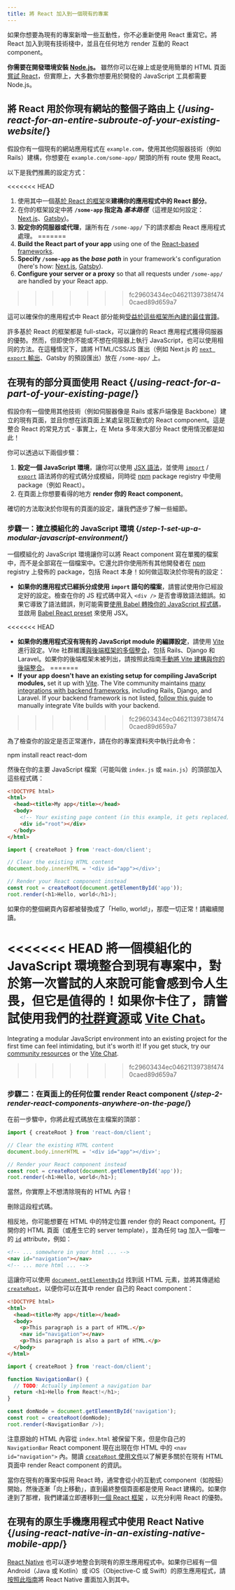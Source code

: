 ```yaml
---
title: 將 React 加入到一個現有的專案
---
```


<Intro>

如果你想要為現有的專案新增一些互動性，你不必重新使用 React 重寫它。將 React 加入到現有技術棧中，並且在任何地方 render 互動的 React component。

</Intro>

<Note>

**你需要在開發環境安裝 [Node.js](https://nodejs.org/en/)。** 雖然你可以在線上或是使用簡單的 HTML 頁面[嘗試 React](/learn/installation#try-react)，但實際上，大多數你想要用於開發的 JavaScript 工具都需要 Node.js。

</Note>

## 將 React 用於你現有網站的整個子路由上 {/*using-react-for-an-entire-subroute-of-your-existing-website*/}

假設你有一個現有的網站應用程式在 `example.com`，使用其他伺服器技術（例如 Rails）建構，你想要在 `example.com/some-app/` 開頭的所有 route 使用 React。

以下是我們推薦的設定方式：

<<<<<<< HEAD
1. 使用其中一個[基於 React 的框架]((/learn/start-a-new-react-project))來**建構你的應用程式中的 React 部分**。
2. 在你的框架設定中將 **`/some-app` 指定為 *基本路徑***（這裡是如何設定：[Next.js](https://nextjs.org/docs/app/api-reference/config/next-config-js/basePath)、[Gatsby](https://www.gatsbyjs.com/docs/how-to/previews-deploys-hosting/path-prefix/))。
3. **設定你的伺服器或代理**，讓所有在 `/some-app/` 下的請求都由 React 應用程式處理。
=======
1. **Build the React part of your app** using one of the [React-based frameworks](/learn/start-a-new-react-project).
2. **Specify `/some-app` as the *base path*** in your framework's configuration (here's how: [Next.js](https://nextjs.org/docs/app/api-reference/config/next-config-js/basePath), [Gatsby](https://www.gatsbyjs.com/docs/how-to/previews-deploys-hosting/path-prefix/)).
3. **Configure your server or a proxy** so that all requests under `/some-app/` are handled by your React app.
>>>>>>> fc29603434ec04621139738f4740caed89d659a7

這可以確保你的應用程式中 React 部分能夠[受益於這些框架所內建的最佳實踐](/learn/start-a-new-react-project#can-i-use-react-without-a-framework)。

許多基於 React 的框架都是 full-stack，可以讓你的 React 應用程式獲得伺服器的優勢。然而，但即使你不能或不想在伺服器上執行 JavaScript，也可以使用相同的方法。在這種情況下，請將 HTML/CSS/JS 匯出（例如 Next.js 的 [`next export` 輸出](https://nextjs.org/docs/advanced-features/static-html-export)、Gatsby 的預設匯出）放在 `/some-app/` 上。

## 在現有的部分頁面使用 React {/*using-react-for-a-part-of-your-existing-page*/}

假設你有一個使用其他技術（例如伺服器像是 Rails 或客戶端像是 Backbone）建立的現有頁面，並且你想在該頁面上某處呈現互動式的 React component。這是整合 React 的常見方式 - 事實上，在 Meta 多年來大部分 React 使用情況都是如此！

你可以透過以下兩個步驟：

1. **設定一個 JavaScript 環境**，讓你可以使用 [JSX 語法](/learn/writing-markup-with-jsx)，並使用 [`import`](https://developer.mozilla.org/en-US/docs/Web/JavaScript/Reference/Statements/import) / [`export`](https://developer.mozilla.org/en-US/docs/Web/JavaScript/Reference/Statements/export) 語法將你的程式碼分成模組，同時從 [npm](https://www.npmjs.com/) package registry 中使用 package（例如 React）。
2. 在頁面上你想要看得的地方 **render 你的 React component**。

確切的方法取決於你現有的頁面的設定，讓我們逐步了解一些細節。

### 步驟一：建立模組化的 JavaScript 環境 {/*step-1-set-up-a-modular-javascript-environment*/}

一個模組化的 JavaScript 環境讓你可以將 React component 寫在單獨的檔案中，而不是全部寫在一個檔案中。它還允許你使用所有其他開發者在 [npm](https://www.npmjs.com/) registry 上發佈的 package，包括 React 本身！如何做這取決於你現有的設定：

* **如果你的應用程式已經拆分成使用 `import` 語句的檔案**，請嘗試使用你已經設定好的設定。檢查在你的 JS 程式碼中寫入 `<div />` 是否會導致語法錯誤。如果它導致了語法錯誤，則可能需要[使用 Babel 轉換你的 JavaScript 程式碼](https://babeljs.io/setup)，並啟用 [Babel React preset](https://babeljs.io/docs/babel-preset-react) 來使用 JSX。

<<<<<<< HEAD
* **如果你的應用程式沒有現有的 JavaScript module 的編譯設定**，請使用 [Vite](https://vitejs.dev/) 進行設定。Vite 社群維護[與後端框架的多個整合](https://github.com/vitejs/awesome-vite#integrations-with-backends)，包括 Rails、Django 和 Laravel。如果你的後端框架未被列出，請按照此指南[手動將 Vite 建構與你的後端整合](https://vitejs.dev/guide/backend-integration.html)。
=======
* **If your app doesn't have an existing setup for compiling JavaScript modules,** set it up with [Vite](https://vite.dev/). The Vite community maintains [many integrations with backend frameworks](https://github.com/vitejs/awesome-vite#integrations-with-backends), including Rails, Django, and Laravel. If your backend framework is not listed, [follow this guide](https://vite.dev/guide/backend-integration.html) to manually integrate Vite builds with your backend.
>>>>>>> fc29603434ec04621139738f4740caed89d659a7

為了檢查你的設定是否正常運作，請在你的專案資料夾中執行此命令：

<TerminalBlock>
npm install react react-dom
</TerminalBlock>

然後在你的主要 JavaScript 檔案（可能叫做 `index.js` 或 `main.js`）的頂部加入這些程式碼：

<Sandpack>

```html public/index.html hidden
<!DOCTYPE html>
<html>
  <head><title>My app</title></head>
  <body>
    <!-- Your existing page content (in this example, it gets replaced) -->
    <div id="root"></div>
  </body>
</html>
```

```js src/index.js active
import { createRoot } from 'react-dom/client';

// Clear the existing HTML content
document.body.innerHTML = '<div id="app"></div>';

// Render your React component instead
const root = createRoot(document.getElementById('app'));
root.render(<h1>Hello, world</h1>);
```

</Sandpack>

如果你的整個網頁內容都被替換成了「Hello, world!」，那麼一切正常！請繼續閱讀。

<Note>

<<<<<<< HEAD
將一個模組化的 JavaScript 環境整合到現有專案中，對於第一次嘗試的人來說可能會感到令人生畏，但它是值得的！如果你卡住了，請嘗試使用我們的[社群資源](/community)或 [Vite Chat](https://chat.vitejs.dev/)。
=======
Integrating a modular JavaScript environment into an existing project for the first time can feel intimidating, but it's worth it! If you get stuck, try our [community resources](/community) or the [Vite Chat](https://chat.vite.dev/).
>>>>>>> fc29603434ec04621139738f4740caed89d659a7

</Note>

### 步驟二：在頁面上的任何位置 render React component {/*step-2-render-react-components-anywhere-on-the-page*/}

在前一步驟中，你將此程式碼放在主檔案的頂部：

```js
import { createRoot } from 'react-dom/client';

// Clear the existing HTML content
document.body.innerHTML = '<div id="app"></div>';

// Render your React component instead
const root = createRoot(document.getElementById('app'));
root.render(<h1>Hello, world</h1>);
```

當然，你實際上不想清除現有的 HTML 內容！

刪除這段程式碼。

相反地，你可能想要在 HTML 中的特定位置 render 你的 React component。打開你的 HTML 頁面（或產生它的 server template），並為任何 tag 加入一個唯一的 [`id`](https://developer.mozilla.org/en-US/docs/Web/HTML/Global_attributes/id) attribute，例如：

```html
<!-- ... somewhere in your html ... -->
<nav id="navigation"></nav>
<!-- ... more html ... -->
```

這讓你可以使用 [`document.getElementById`](https://developer.mozilla.org/zh-TW/docs/Web/API/Document/getElementById) 找到該 HTML 元素，並將其傳遞給 [`createRoot`](/reference/react-dom/client/createRoot)，以便你可以在其中 render 自己的 React component：

<Sandpack>

```html public/index.html
<!DOCTYPE html>
<html>
  <head><title>My app</title></head>
  <body>
    <p>This paragraph is a part of HTML.</p>
    <nav id="navigation"></nav>
    <p>This paragraph is also a part of HTML.</p>
  </body>
</html>
```

```js src/index.js active
import { createRoot } from 'react-dom/client';

function NavigationBar() {
  // TODO: Actually implement a navigation bar
  return <h1>Hello from React!</h1>;
}

const domNode = document.getElementById('navigation');
const root = createRoot(domNode);
root.render(<NavigationBar />);
```

</Sandpack>

注意原始的 HTML 內容從 `index.html` 被保留下來，但是你自己的 `NavigationBar` React component 現在出現在你 HTML 中的 `<nav id="navigation">` 內。閱讀 [`createRoot` 使用文件](/reference/react-dom/client/createRoot#rendering-a-page-partially-built-with-react)以了解更多關於在現有 HTML 頁面中 render React component 的資訊。

當你在現有的專案中採用 React 時，通常會從小的互動式 component（如按鈕）開始，然後逐漸「向上移動」，直到最終整個頁面都是使用 React 建構的。如果你達到了那裡，我們建議立即遷移到[一個 React 框架](/learn/start-a-new-react-project) ，以充分利用 React 的優勢。

## 在現有的原生手機應用程式中使用 React Native {/*using-react-native-in-an-existing-native-mobile-app*/}

[React Native](https://reactnative.dev/) 也可以逐步地整合到現有的原生應用程式中。如果你已經有一個 Android（Java 或 Kotlin）或 iOS（Objective-C 或 Swift）的原生應用程式，請[按照此指南](https://reactnative.dev/docs/integration-with-existing-apps)將 React Native 畫面加入到其中。
